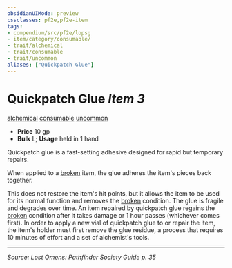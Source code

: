 ```yaml
---
obsidianUIMode: preview
cssclasses: pf2e,pf2e-item
tags:
- compendium/src/pf2e/lopsg
- item/category/consumable/
- trait/alchemical
- trait/consumable
- trait/uncommon
aliases: ["Quickpatch Glue"]
---
```

# Quickpatch Glue *Item 3*  
[alchemical](rules/traits/alchemical.md "Alchemical Item Trait")  [consumable](rules/traits/consumable.md "Consumable Item Trait")  [uncommon](rules/traits/uncommon.md "Uncommon Rarity Trait")  

- **Price** 10 gp
- **Bulk** L; **Usage** held in 1 hand

Quickpatch glue is a fast-setting adhesive designed for rapid but temporary repairs.

When applied to a [broken](rules/conditions.md#Broken) item, the glue adheres the item's pieces back together.

This does not restore the item's hit points, but it allows the item to be used for its normal function and removes the [broken](rules/conditions.md#Broken) condition. The glue is fragile and degrades over time. An item repaired by quickpatch glue regains the [broken](rules/conditions.md#Broken) condition after it takes damage or 1 hour passes (whichever comes first). In order to apply a new vial of quickpatch glue to or repair the item, the item's holder must first remove the glue residue, a process that requires 10 minutes of effort and a set of alchemist's tools.


---
*Source: Lost Omens: Pathfinder Society Guide p. 35*
